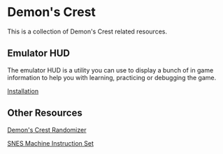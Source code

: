 # Demon's Crest

This is a collection of Demon's Crest related resources.

## Emulator HUD

The emulator HUD is a utility you can use to display a bunch of in game information to help you with learning, practicing or debugging the game.

[Installation](src/lua/README.md)

## Other Resources

[Demon's Crest Randomizer](https://github.com/FredYeye/Demon-s-Crest-Rando)

[SNES Machine Instruction Set](https://wiki.superfamicom.org/65816-reference)